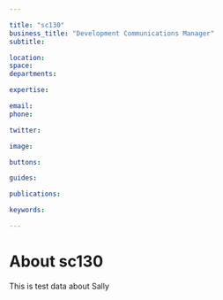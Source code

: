 ```yaml
---

title: "sc130"
business_title: "Development Communications Manager"
subtitle: 

location: 
space: 
departments:

expertise:

email: 
phone: 

twitter: 

image: 

buttons:

guides:

publications:

keywords:

---
```


# About sc130

This is test data about Sally
